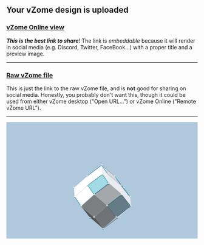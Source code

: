 ## Your vZome design is uploaded

### [vZome Online view][embed]

***This is the best link to share***!  The link is *embeddable* because it will render in social media (e.g. Discord, Twitter, FaceBook...) with a proper title and a preview image.

---

### [Raw vZome file][raw]

This is just the link to the raw vZome file, and is **not** good for
sharing on social media.
Honestly, you probably don't want this, though it could be used from either
vZome desktop ("Open URL...") or vZome Online ("Remote vZome URL").

---

![Image](<skew-dice-integer-coordinates-left-and-right-as-polar-zonohedron.png>)


[embed]: <https://vzome.com/app/embed.py?url=https://raw.githubusercontent.com/John-Kostick/vzome-sharing/main/2021/08/11/12-49-56-skew-dice-integer-coordinates-left-and-right-as-polar-zonohedron/skew-dice-integer-coordinates-left-and-right-as-polar-zonohedron.vZome>
[raw]: <https://raw.githubusercontent.com/John-Kostick/vzome-sharing/main/2021/08/11/12-49-56-skew-dice-integer-coordinates-left-and-right-as-polar-zonohedron/skew-dice-integer-coordinates-left-and-right-as-polar-zonohedron.vZome>
